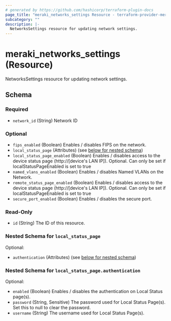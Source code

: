 ```yaml
---
# generated by https://github.com/hashicorp/terraform-plugin-docs
page_title: "meraki_networks_settings Resource - terraform-provider-meraki"
subcategory: ""
description: |-
  NetworksSettings resource for updating network settings.
---
```


# meraki_networks_settings (Resource)

NetworksSettings resource for updating network settings.



<!-- schema generated by tfplugindocs -->
## Schema

### Required

- `network_id` (String) Network ID

### Optional

- `fips_enabled` (Boolean) Enables / disables FIPS on the network.
- `local_status_page` (Attributes) (see [below for nested schema](#nestedatt--local_status_page))
- `local_status_page_enabled` (Boolean) Enables / disables access to the device status page (http://[device's LAN IP]). Optional. Can only be set if localStatusPageEnabled is set to true
- `named_vlans_enabled` (Boolean) Enables / disables Named VLANs on the Network.
- `remote_status_page_enabled` (Boolean) Enables / disables access to the device status page (http://[device's LAN IP]). Optional. Can only be set if localStatusPageEnabled is set to true
- `secure_port_enabled` (Boolean) Enables / disables the secure port.

### Read-Only

- `id` (String) The ID of this resource.

<a id="nestedatt--local_status_page"></a>
### Nested Schema for `local_status_page`

Optional:

- `authentication` (Attributes) (see [below for nested schema](#nestedatt--local_status_page--authentication))

<a id="nestedatt--local_status_page--authentication"></a>
### Nested Schema for `local_status_page.authentication`

Optional:

- `enabled` (Boolean) Enables / disables the authentication on Local Status page(s).
- `password` (String, Sensitive) The password used for Local Status Page(s). Set this to null to clear the password.
- `username` (String) The username used for Local Status Page(s).
